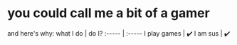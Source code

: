 # you could call me a bit of a gamer
and here's why:
what I do | do I?
:----- | :-----
I play games | :heavy_check_mark:
I am sus | :heavy_check_mark:
